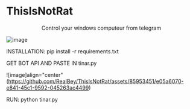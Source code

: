 # ThisIsNotRat
<p align="center">Control your windows computeur from telegram

![image](https://github.com/RealBey/ThisIsNotRat/assets/85953451/90393dd7-9980-46e4-b19e-050d906787a3)


INSTALLATION:
pip install -r requirements.txt

GET BOT API AND PASTE IN tinar.py

![image]align="center" (https://github.com/RealBey/ThisIsNotRat/assets/85953451/e05a6070-e841-45c1-9592-045263ac4499)



RUN:
python tinar.py <p/>
